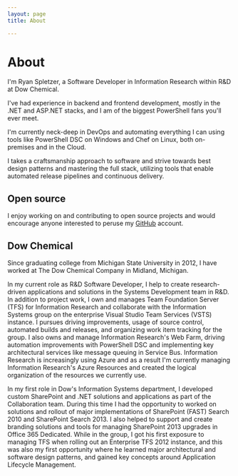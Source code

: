 ```yaml
---
layout: page
title: About

---
```


# About



I'm Ryan Spletzer, a Software Developer in Information Research within R&D at Dow Chemical.

I've had experience in backend and frontend development, mostly in the .NET and ASP.NET stacks, and I am of the biggest PowerShell fans you'll ever meet.

I'm currently neck-deep in DevOps and automating everything I can using tools like PowerShell DSC on Windows and Chef on Linux, both on-premises and in the Cloud.

I takes a craftsmanship approach to software and strive towards best design patterns and mastering the full stack, utilizing tools that enable automated release pipelines and continuous delivery.

## Open source

I enjoy working on and contributing to open source projects and would encourage anyone interested to peruse my [GitHub](https://github.com/ryanspletzer) account.

## Dow Chemical

Since graduating college from Michigan State University in 2012, I have worked at The Dow Chemical Company in Midland, Michigan.

In my current role as R&D Software Developer, I help to create research-driven applications and solutions in the Systems Development team in R&D. In addition to project work, I own and manages Team Foundation Server (TFS) for Information Research and collaborate with the Information Systems group on the enterprise Visual Studio Team Services (VSTS) instance. I pursues driving improvements, usage of source control, automated builds and releases, and organizing work item tracking for the group. I also owns and manage Information Research's Web Farm, driving automation improvements with PowerShell DSC and implementing key architectural services like message queuing in Service Bus. Information Research is increasingly using Azure and as a result I'm currently managing Information Research's Azure Resources and created the logical organization of the resources we currently use.

In my first role in Dow's Information Systems department, I developed custom SharePoint and .NET solutions and applications as part of the Collaboration team. During this time I had the opportunity to worked on solutions and rollout of major implementations of SharePoint (FAST) Search 2010 and SharePoint Search 2013. I also helped to support and create branding solutions and tools for managing SharePoint 2013 upgrades in Office 365 Dedicated. While in the group, I got his first exposure to managing TFS when rolling out an Enterprise TFS 2012 instance, and this was also my first opportunity where he learned major architectural and software design patterns, and gained key concepts around Application Lifecycle Management.
